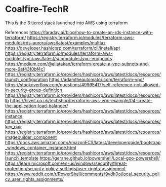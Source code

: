 # Coalfire-TechR
This is the 3 tiered stack launched into AWS using terraform

References
https://faraday.ai/blog/how-to-create-an-rds-instance-with-terraform/
https://registry.terraform.io/modules/terraform-aws-modules/rds-aurora/aws/latest/examples/multiaz
https://developer.hashicorp.com/terraform/cli/install/apt
https://registry.terraform.io/modules/terraform-aws-modules/vpc/aws/latest/submodules/vpc-endpoints
https://medium.com/@aliatakan/terraform-create-a-vpc-subnets-and-more-6ef43f0bf4c1
https://registry.terraform.io/providers/hashicorp/aws/latest/docs/resources/launch_configuration
https://adamtheautomator.com/terraform-vpc/
https://stackoverflow.com/questions/49995417/self-reference-not-allowed-in-security-group-definition
https://registry.terraform.io/providers/hashicorp/aws/latest/docs/resources/lb
https://hiveit.co.uk/techshop/terraform-aws-vpc-example/04-create-the-application-load-balancer/
https://registry.terraform.io/providers/hashicorp/aws/latest/docs/resources/instance
https://registry.terraform.io/providers/hashicorp/aws/latest/docs/resources/key_pair
https://registry.terraform.io/providers/hashicorp/aws/latest/docs/resources/imagebuilder_component
https://docs.aws.amazon.com/AmazonECS/latest/developerguide/bootstrap_windows_container_instance.html
https://registry.terraform.io/providers/hashicorp/aws/latest/docs/resources/launch_template
https://gerane.github.io/powershell/Local-gpo-powershell/
https://learn.microsoft.com/en-us/windows/security/threat-protection/security-policy-settings/user-rights-assignment
https://www.reddit.com/r/PowerShell/comments/9vdh0o/local_security_policy_user_rights_assignments/
